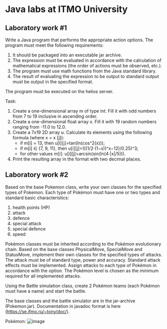# Java labs at ITMO University #

## Laboratory work #1

Write a Java program that performs the appropriate action options. The program must meet the following requirements:

1. It should be packaged into an executable jar archive.
2. The expression must be evaluated in accordance with the calculation of mathematical expressions (the order of actions must be observed, etc.).
3. The program must use math functions from the Java standard library.
4. The result of evaluating the expression to be output to standard output must be output in the specified format.

The program must be executed on the helios server.

Task:

1. Create a one-dimensional array m of type int. Fill it with odd numbers from 7 to 19 inclusive in ascending order.
2. Create a one-dimensional float array x. Fill it with 19 random numbers ranging from -11.0 to 12.0.
3. Create a 7x19 2D array u. Calculate its elements using the following formula (where x = x [j]):
    - if m[i] = 13, then u[i][j]=tan(ln(cos^2(x)));
    - if m[i] ∈ {7, 9, 11}, then u[i][j]=(((1/2⋅(1−x))^x−12)/0.25)^3;
    - for other values m[i]: u[i][j]=arcsin(sin(ln(4⋅|x|/5))).
4. Print the resulting array in the format with two decimal places.

## Laboratory work #2

Based on the base Pokemon class, write your own classes for the specified types of Pokemon. Each type of Pokémon must have one or two types and standard basic characteristics:

1. health points (HP)
2. attack
3. defence
4. special attack
5. special defence
6. speed

Pokémon classes must be inherited according to the Pokémon evolutionary chain. Based on the base classes PhysicalMove, SpecialMove and StatusMove, implement their own classes for the specified types of attacks. 
The attack must be of standard type, power and accuracy. Standard attack effects must be implemented. Assign attacks to each type of Pokémon in accordance with the option. The Pokémon level is chosen as the minimum required for all implemented attacks.

Using the Battle simulation class, create 2 Pokémon teams (each Pokémon must have a name) and start the battle.

The base classes and the battle simulator are in the jar-archive (Pokemon.jar). Documentation in javadoc format is here (https://se.ifmo.ru/~tony/doc/).

Pokémon:
![image](https://user-images.githubusercontent.com/75897943/131360592-519851b7-3400-4ada-8fec-157168f557f4.png)
